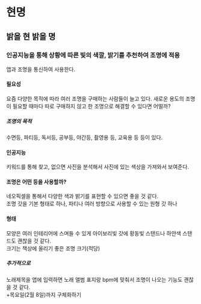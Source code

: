 # 현명
## 밝을 현 밝을 명
### 인공지능을 통해 상황에 따른 빛의 색깔, 밝기를 추천하여 조명에 적용

앱과 조명을 통신하여 사용한다.

#### 필요성
요즘 다양한 목적에 따라 여러 조명을 구매하는 사람들이 늘고 있다. 새로운 용도의 조명이 필요할 때마다 따로 구매하지 않고 한 조명으로 해결할 수 있다면 어떨까?
##### 조명의 목적
수면등, 파티등, 독서등, 공부등, 야간등, 촬영용 등, 교육용 등 등이 있다.

#### 인공지능
키워드를 통해 찾고, 없으면 사진을 분석해서 사진에 있는 색상을 가져와서 보여준다.

#### 조명은 어떤 등을 사용할까?
네오픽셀을 통해서 다양한 색과 밝기를 표현할 수 있으면 좋을 것 같다. <br/>
조명 갓을 기본 형태로 하나, 파티나 여러 방향으로 사용할 수 있는 원형 갓 하나

#### 형태
모양은 여러 인테리어에 스며들 수 있게 아이보리빛 갓에 황동빛 스탠드나 하얀색 스탠드도 괜찮을 것 같다. <br/>
크기는 책상에 올리기 좋은 조명 크기(적당)

##### 추가적으로
노래제목을 앱에 입력하면 노래 앨범 표지랑 bpm에 맞춰서 조명이 나오는 기능도 괜찮을 것 같다. <br/>
+목요일(2월 8일)까지 구체화하기
